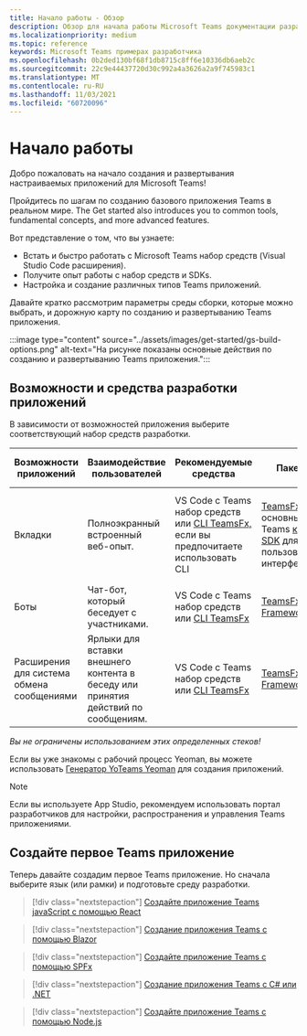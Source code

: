 ```yaml
---
title: Начало работы - Обзор
description: Обзор для начала работы Microsoft Teams документации разработчика
ms.localizationpriority: medium
ms.topic: reference
keywords: Microsoft Teams примерах разработчика
ms.openlocfilehash: 0b2ded130bf68f1db8715c8ff6e10336db6aeb2c
ms.sourcegitcommit: 22c9e44437720d30c992a4a3626a2a9f745983c1
ms.translationtype: MT
ms.contentlocale: ru-RU
ms.lasthandoff: 11/03/2021
ms.locfileid: "60720096"
---
```

# <a name="get-started"></a>Начало работы

Добро пожаловать на начало создания и развертывания настраиваемых приложений для Microsoft Teams!

Пройдитесь по шагам по созданию базового приложения Teams в реальном мире. The Get started also introduces you to common tools, fundamental concepts, and more advanced features.

Вот представление о том, что вы узнаете:

- Встать и быстро работать с Microsoft Teams набор средств (Visual Studio Code расширения).
- Получите опыт работы с набор средств и SDKs.
- Настройка и создание различных типов Teams приложений.

Давайте кратко рассмотрим параметры среды сборки, которые можно выбрать, и дорожную карту по созданию и развертыванию Teams приложения.

:::image type="content" source="../assets/images/get-started/gs-build-options.png" alt-text="На рисунке показаны основные действия по созданию и развертыванию Teams приложения.":::

## <a name="app-capabilities-and-development-tools"></a>Возможности и средства разработки приложений

В зависимости от возможностей приложения выберите соответствующий набор средств разработки.

| Возможности приложений | Взаимодействие пользователей | Рекомендуемые средства | Пакеты SDK | Стеки технологий / Языки |
|--------|-------------|--------|--------|--------|
| Вкладки | Полноэкранный встроенный веб-опыт. | VS Code с Teams набор средств или [CLI TeamsFx,](https://github.com/OfficeDev/TeamsFx/blob/dev/docs/cli/user-manual.md) если вы предпочитаете использовать CLI | [TeamsFx SDK для](/javascript/api/@microsoft/teamsfx/?view=msteams-client-js-latest&preserve-view=true) основных либов и Teams [клиента SDK](/javascript/api/overview/msteams-client?view=msteams-client-js-latest&preserve-view=true) для функций пользовательского интерфейса | Веб-технологии в целом, HTML, CSS и JavaScript (incl. React). |
| Боты | Чат-бот, который беседует с участниками. | VS Code с Teams набор средств или [CLI TeamsFx](https://github.com/OfficeDev/TeamsFx/blob/dev/docs/cli/user-manual.md) | [TeamsFx SDK](/javascript/api/@microsoft/teamsfx/?view=msteams-client-js-latest&preserve-view=true) и [Bot Framework SDK](https://dev.botframework.com/) | Node.js, C#, Java и Python. |
| Расширения для система обмена сообщениями | Ярлыки для вставки внешнего контента в беседу или принятия действий по сообщениям. | VS Code с Teams набор средств или [CLI TeamsFx](https://github.com/OfficeDev/TeamsFx/blob/dev/docs/cli/user-manual.md) | [TeamsFx SDK](/javascript/api/@microsoft/teamsfx/?view=msteams-client-js-latest&preserve-view=true) и [Bot Framework SDK](https://dev.botframework.com/) | Node.js, C#, Java и Python. |

*Вы не ограничены использованием этих определенных стеков!*

Если вы уже знакомы с рабочий процесс Yeoman, вы можете использовать [Генератор YoTeams Yeoman](https://github.com/pnp/generator-teams/blob/master/docs/docs/tutorials/build-your-first-microsoft-teams-app.md) для создания приложений.

> [!NOTE]
> Если вы используете App Studio, рекомендуем использовать портал разработчиков для настройки, распространения и управления Teams приложениями.


## <a name="build-your-first-teams-app"></a>Создайте первое Teams приложение

Теперь давайте создадим первое Teams приложение. Но сначала выберите язык (или рамки) и подготовьте среду разработки.

> [!div class="nextstepaction"]
> [Создайте приложение Teams javaScript с помощью React](../sbs-gs-javascript.yml)

> [!div class="nextstepaction"]
> [Создание приложения Teams с помощью Blazor](../sbs-gs-blazor.yml)

> [!div class="nextstepaction"]
> [Создайте приложение Teams с помощью SPFx](../sbs-gs-spfx.yml)

> [!div class="nextstepaction"]
> [Создание приложения Teams с C# или .NET](../sbs-gs-csharp.yml)

> [!div class="nextstepaction"]
> [Создайте приложение Teams с помощью Node.js](../sbs-gs-nodejs.yml)

